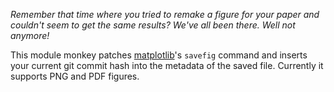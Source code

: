 *Remember that time where you tried to remake a figure for your paper and
couldn't seem to get the same results? We've all been there. Well not
anymore!*

This module monkey patches [matplotlib](http://matplotlib.org/)'s `savefig`
command and inserts your current git commit hash into the metadata of the
saved file. Currently it supports PNG and PDF figures.
